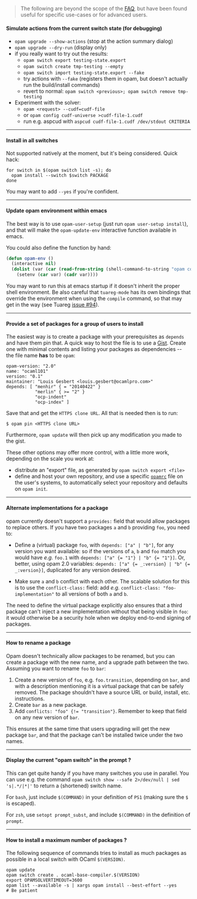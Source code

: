 > The following are beyond the scope of the [FAQ](FAQ.html), but have been found
> useful for specific use-cases or for advanced users.

#### Simulate actions from the current switch state (for debugging)

- `opam upgrade --show-actions` (stop at the action summary dialog)
- `opam upgrade --dry-run` (display only)
- if you really want to try out the results:
    * `opam switch export testing-state.export`
    * `opam switch create tmp-testing --empty`
    * `opam switch import testing-state.export --fake`
    * try actions with `--fake` (registers them in opam, but doesn't actually
      run the build/install commands)
    * revert to normal: `opam switch <previous>; opam switch remove tmp-testing`
- Experiment with the solver:
    * `opam <request> --cudf=cudf-file`
    * or `opam config cudf-universe >cudf-file-1.cudf`
    * run e.g. aspcud with `aspcud cudf-file-1.cudf /dev/stdout CRITERIA`

---

#### Install in all switches

Not supported natively at the moment, but it's being considered. Quick hack:
```
for switch in $(opam switch list -s); do
  opam install --switch $switch PACKAGE
done
```
You may want to add `--yes` if you're confident.

---

#### Update opam environment within emacs

The best way is to use `opam-user-setup` (just run `opam user-setup install`),
and that will make the `opam-update-env` interactive function available in
emacs.

You could also define the function by hand:
```lisp
(defun opam-env ()
  (interactive nil)
  (dolist (var (car (read-from-string (shell-command-to-string "opam config env --sexp"))))
    (setenv (car var) (cadr var))))
```

You may want to run this at emacs startup if it doesn't inherit the proper shell
environment. Be also careful that `tuareg-mode` has its own bindings that
override the environment when using the `compile` command, so that may get in
the way (see Tuareg [issue #94](https://github.com/ocaml/tuareg/issues/94)).

---

#### Provide a set of packages for a group of users to install

The easiest way is to create a package with your prerequisites as `depends` and
have them pin that. A quick way to host the file is to use a
[Gist](https://gist.github.com). Create one with minimal contents and listing
your packages as dependencies -- the file name **has** to be `opam`:

```
opam-version: "2.0"
name: "ocaml101"
version: "0.1"
maintainer: "Louis Gesbert <louis.gesbert@ocamlpro.com>"
depends: [ "menhir" { = "20140422" }
           "merlin" { >= "2" }
           "ocp-indent"
           "ocp-index" ]
```

Save that and get the `HTTPS clone URL`. All that is needed then is to run:

```shell
$ opam pin <HTTPS clone URL>
```

Furthermore, `opam update` will then pick up any modification you made to the gist.

These other options may offer more control, with a little more work, depending
on the scale you work at:
- distribute an "export" file, as generated by `opam switch export <file>`
- define and host your own repository, and use a specific
  [`opamrc`](Manual.html#opamrc) file on the user's systems, to automatically
  select your repository and defaults on `opam init`.

---

#### Alternate implementations for a package

opam currently doesn't support a `provides:` field that would allow packages to
replace others. If you have two packages `a` and `b` providing `foo`, you need
to:

- Define a (virtual) package `foo`, with `depends: ["a" | "b"]`, for any version
  you want available: so if the versions of `a`, `b` and `foo` match you would
  have _e.g._ `foo.1` with `depends: ["a" {= "1"} | "b" {= "1"}]`. Or, better,
  using opam 2.0 variables: `depends: ["a" {= _:version} | "b" {= _:version}]`,
  duplicated for any version desired.

- Make sure `a` and `b` conflict with each other. The scalable solution for this
  is to use the `conflict-class:` field: add _e.g._ `conflict-class:
  "foo-implementation"` to all versions of both `a` and `b`.

The need to define the virtual package explicitly also ensures that a third
package can't inject a new implementation without that being visible in `foo`:
it would otherwise be a security hole when we deploy end-to-end signing of
packages.

---

#### How to rename a package

Opam doesn't technically allow packages to be renamed, but you can create a
package with the new name, and a upgrade path between the two. Assuming you want
to rename `foo` to `bar`:

1. Create a new version of `foo`, e.g. `foo.transition`, depending on `bar`, and
   with a description mentioning it is a virtual package that can be safely
   removed. The package shouldn't have a source URL or build, install, etc.
   instructions.
2. Create `bar` as a new package.
3. Add `conflicts: "foo" {!= "transition"}`. Remember to keep that field on any
   new version of `bar`.

This ensures at the same time that users upgrading will get the new package
`bar`, and that the package can't be installed twice under the two names.


---

#### Display the current "opam switch" in the prompt ?

This can get quite handy if you have many switches you use in parallel.
You can use e.g. the command `opam switch show --safe 2>/dev/null | sed
's|.*/|*|'` to return a (shortened) switch name.

For `bash`, just include `$(COMMAND)` in your definition of `PS1` (making sure the `$` is escaped).

For `zsh`, use `setopt prompt_subst`, and include `$(COMMAND)` in the definition of `prompt`.

---

#### How to install a maximum number of packages ?

The following sequence of commands tries to install as much packages as possible in a local switch with OCaml `$(VERSION)`.

```shell
opam update
opam switch create . ocaml-base-compiler.$(VERSION)
export OPAMSOLVERTIMEOUT=3600
opam list --available -s | xargs opam install --best-effort --yes
# Be patient
```
